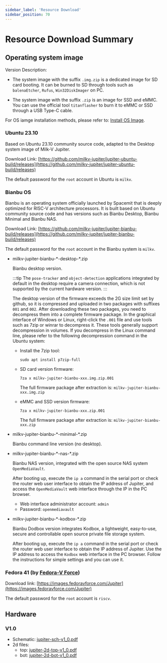 ```yaml
---
sidebar_label: 'Resource Download'
sidebar_position: 70
---
```


# Resource Download Summary

## Operating system image

Version Description:

- The system image with the suffix `.img.zip` is a dedicated image for SD card booting. It can be burned to SD through tools such as `balenaEtcher`, `Rufus`, `Win32DiskImager` on PC.

- The system image with the suffix `.zip` is an image for SSD and eMMC. You can use the official tool `titanflasher` to burn it to eMMC or SSD through a USB Type-C cable.

For OS iamge installation methods, please refer to: [Install OS Image](https://milkv.io/docs/jupiter/getting-started/boot).

### Ubuntu 23.10

Based on Ubuntu 23.10 community source code, adapted to the Desktop system image of Milk-V Jupiter.

Download Link: [https://github.com/milkv-jupiter/jupiter-ubuntu-build/releases](https://github.com/milkv-jupiter/jupiter-ubuntu-build/releases)

The default password for the `root` account in Ubuntu is `milkv`.

### Bianbu OS

Bianbu is an operating system officially launched by Spacemit that is deeply optimized for RISC-V architecture processors. It is built based on Ubuntu community source code and has versions such as Bianbu Desktop, Bianbu Minimal and Bianbu NAS.

Download Link: [https://github.com/milkv-jupiter/jupiter-bianbu-build/releases](https://github.com/milkv-jupiter/jupiter-bianbu-build/releases)

The default password for the `root` account in the Bianbu system is `milkv`.

- milkv-jupiter-bianbu-\*-desktop-\*.zip

  Bianbu desktop version.

  :::tip
  The `pose-tracker` and `object-detection` applications integrated by default in the desktop require a camera connection, which is not supported by the current hardware version.
  :::

  The desktop version of the firmware exceeds the 2G size limit set by github, so it is compressed and uploaded in two packages with suffixes `001` and `002`. After downloading these two packages, you need to decompress them into a complete firmware package. In the graphical interface of Windows or Linux, right-click the `.001` file and use tools such as 7zip or winrar to decompress it. These tools generally support decompression in volumes. If you decompress in the Linux command line, please refer to the following decompression command in the Ubuntu system:

  - Install the 7zip tool:
    ```
    sudo apt install p7zip-full
    ```

  - SD card version firmware:
    ```
    7za x milkv-jupiter-bianbu-xxx.img.zip.001
    ```
    The full firmware package after extraction is: `milkv-jupiter-bianbu-xxx.img.zip`

  - eMMC and SSD version firmware:
    ```
    7za x milkv-jupiter-bianbu-xxx.zip.001
    ```
    The full firmware package after extraction is: `milkv-jupiter-bianbu-xxx.zip`

- milkv-jupiter-bianbu-\*-minimal-\*.zip

  Bianbu command line version (no desktop).

- milkv-jupiter-bianbu-\*-nas-\*.zip

  Bianbu NAS version, integrated with the open source NAS system `OpenMediaVault`.

  After booting up, execute the `ip a` command in the serial port or check the router web user interface to obtain the IP address of Jupiter, and access the `OpenMediaVault` web interface through the IP in the PC browser.

  - Web interface administrator account: `admin`
  - Password: `openmediavault`

- milkv-jupiter-bianbu-\*-kodbox-\*.zip

  Bianbu Dodbox version integrates Kodbox, a lightweight, easy-to-use, secure and controllable open source private file storage system.

  After booting up, execute the `ip a` command in the serial port or check the router web user interface to obtain the IP address of Jupiter. Use the IP address to access the `Kodbox` web interface in the PC browser. Follow the instructions for simple settings and you can use it.

### Fedora 41 (by [Fedora-V Force](https://github.com/fedora-riscv))

Download link: [https://images.fedoravforce.com/Jupiter](https://images.fedoravforce.com/Jupiter)

The default password for the `root` account is `riscv`.

## Hardware 

### V1.0
- Schematic: [jupiter-sch-v1_0.pdf](https://github.com/milkv-jupiter/jupiter-files/blob/main/hardware/v1_0/jupiter-sch-v1_0.pdf)
- 2d files:
  - top: [jupiter-2d-top-v1_0.pdf](https://github.com/milkv-jupiter/jupiter-files/blob/main/hardware/v1_0/jupiter-2d-top-v1_0.pdf)
  - bot: [jupiter-2d-bot-v1_0.pdf](https://github.com/milkv-jupiter/jupiter-files/blob/main/hardware/v1_0/jupiter-2d-bot-v1_0.pdf)
